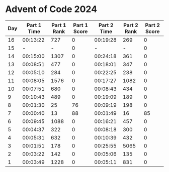 # Advent of Code 2024

| Day | Part 1 Time | Part 1 Rank | Part 1 Score | Part 2 Time | Part 2 Rank | Part 2 Score |
|-----|-------------|-------------|--------------|-------------|-------------|--------------|
| 16  | 00:13:22    | 727         | 0            | 00:19:28    | 269         | 0            |
| 15  | -           | -           | 0            | -           | -           | 0            |
| 14  | 00:15:00    | 1307        | 0            | 00:24:18    | 361         | 0            |
| 13  | 00:08:51    | 477         | 0            | 00:18:01    | 347         | 0            |
| 12  | 00:05:10    | 284         | 0            | 00:22:25    | 238         | 0            |
| 11  | 00:08:05    | 1576        | 0            | 00:17:27    | 1082        | 0            |
| 10  | 00:07:51    | 680         | 0            | 00:08:43    | 434         | 0            |
| 9   | 00:10:43    | 489         | 0            | 00:19:09    | 189         | 0            |
| 8   | 00:01:30    | 25          | 76           | 00:09:19    | 198         | 0            |
| 7   | 00:00:40    | 13          | 88           | 00:01:49    | 16          | 85           |
| 6   | 00:09:45    | 1088        | 0            | 00:16:21    | 457         | 0            |
| 5   | 00:04:37    | 322         | 0            | 00:08:18    | 300         | 0            |
| 4   | 00:05:31    | 632         | 0            | 00:10:39    | 432         | 0            |
| 3   | 00:01:51    | 178         | 0            | 00:25:55    | 5065        | 0            |
| 2   | 00:03:22    | 142         | 0            | 00:05:06    | 135         | 0            |
| 1   | 00:03:49    | 1228        | 0            | 00:05:11    | 831         | 0            |